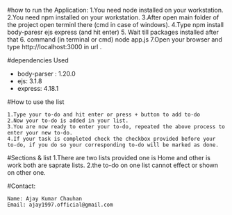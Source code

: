 #how to run the Application:
 1.You need node installed on your workstation.
 2.You need npm installed on your workstation.
 3.After open main folder of the project open terminl there (cmd in case of windows).
 4.Type      npm install body-paresr ejs express      (and hit enter)
 5. Wait till packages installed after that
 6. command (in terminal or cmd)       node app.js
 7.Open your browser and type http://localhost:3000  in url .
 


#dependencies Used
  *  body-parser : 1.20.0
  *  ejs: 3.1.8
  *  express: 4.18.1

#How to use the list

    1.Type your to-do and hit enter or press + button to add to-do
    2.Now your to-do is added in your list.
    3.You are now ready to enter your to-do, repeated the above process to enter your new to-do.
    4.If your task is completed check the checkbox provided before your to-do, if you do so your corresponding to-do will be marked as done.

#Sections & list
    1.There are two lists provided one is Home and other is work both are saprate lists. 
    2.the to-do on one list cannot effect or shown on other one.
    

#Contact:

    Name: Ajay Kumar Chauhan
    Email: ajay1997.official@gmail.com

